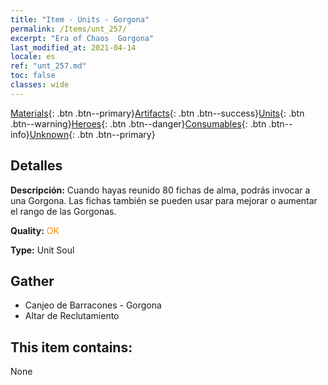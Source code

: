 ```yaml
---
title: "Item - Units - Gorgona"
permalink: /Items/unt_257/
excerpt: "Era of Chaos  Gorgona"
last_modified_at: 2021-04-14
locale: es
ref: "unt_257.md"
toc: false
classes: wide
---
```

 [Materials](/es/Items/){: .btn .btn--primary}[Artifacts](/es/Items/Artifacts/){: .btn .btn--success}[Units](/es/Items/Units/){: .btn .btn--warning}[Heroes](/es/Items/Heroes/){: .btn .btn--danger}[Consumables](/es/Items/Consumables/){: .btn .btn--info}[Unknown](/es/Items/Unknown/){: .btn .btn--primary}

## Detalles
 **Descripción:** Cuando hayas reunido 80 fichas de alma, podrás invocar a una Gorgona. Las fichas también se pueden usar para mejorar o aumentar el rango de las Gorgonas.

 **Quality:** <span style="color: #FF8C00">OK</span>

 **Type:** Unit Soul

## Gather

*    Canjeo de Barracones - Gorgona 
*    Altar de Reclutamiento 

## This item contains:

  None

